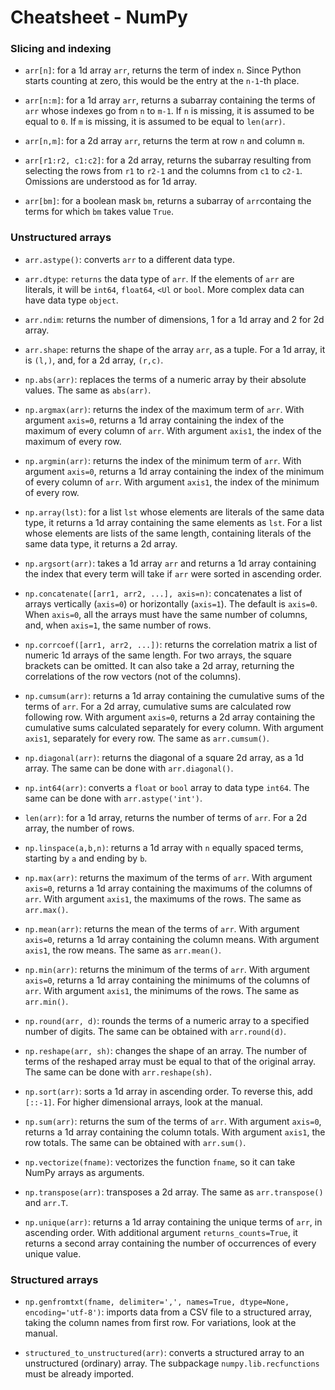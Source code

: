 # Cheatsheet - NumPy

### Slicing and indexing

* `arr[n]`: for a 1d array `arr`, returns the term of index `n`. Since Python starts counting at zero, this would be the entry at the `n-1`-th place.

* `arr[n:m]`: for a 1d array `arr`, returns a subarray containing the terms of `arr` whose indexes go from `n` to `m-1`. If `n` is missing, it is assumed to be equal to `0`. If `m` is missing, it is assumed to be equal to `len(arr)`.

* `arr[n,m]`: for a 2d array `arr`, returns the term at row `n` and  column `m`.

* `arr[r1:r2, c1:c2]`: for a 2d array, returns the subarray resulting from selecting the rows from `r1` to `r2-1` and the columns from `c1` to `c2-1`. Omissions are understood as for 1d array.

* `arr[bm]`: for a boolean mask `bm`, returns a subarray of `arr`containg the terms for which `bm` takes value `True`.

### Unstructured arrays

* `arr.astype()`: converts `arr` to a different data type.

* `arr.dtype`: `returns` the data type of `arr`. If the elements of `arr` are literals, it will be `int64`, `float64`, `<Ul` or `bool`. More complex data can have data type `object`.

* `arr.ndim`: returns the number of dimensions, 1 for a 1d array and 2 for 2d array.

* `arr.shape`: returns the shape of the array `arr`, as a tuple. For a 1d array, it is `(l,)`, and, for a 2d array, `(r,c)`.

* `np.abs(arr)`: replaces the terms of a numeric array by their absolute values. The same as `abs(arr)`.

* `np.argmax(arr)`: returns the index of the maximum term of `arr`. With argument `axis=0`, returns a 1d array containing the index of the maximum of every column of `arr`. With argument `axis1`, the index of the maximum of every row.

* `np.argmin(arr)`: returns the index of the minimum term of `arr`. With argument `axis=0`, returns a 1d array containing the index of the minimum of every column of `arr`. With argument `axis1`, the index of the minimum of every row.

* `np.array(lst)`: for a list `lst` whose elements are literals of the same data type, it returns a 1d array containing the same elements as `lst`. For a list whose elements are lists of the same length, containing literals of the same data type, it returns a 2d array.

* `np.argsort(arr)`: takes a 1d array `arr` and returns a 1d array containing the index that every term will take if `arr` were sorted in ascending order.

* `np.concatenate([arr1, arr2, ...], axis=n)`: concatenates a list of arrays vertically (`axis=0`) or horizontally (`axis=1`). The default is `axis=0`. When `axis=0`, all the arrays must have the same number of columns, and, when `axis=1`, the same number of rows.

* `np.corrcoef([arr1, arr2, ...])`: returns the correlation matrix a list of numeric 1d arrays of the same length. For two arrays, the square brackets can be omitted. It can also take a 2d array, returning the correlations of the row vectors (not of the columns).

* `np.cumsum(arr)`: returns a 1d array containing the cumulative sums of the terms of `arr`. For a 2d array, cumulative sums are calculated row following row. With argument `axis=0`, returns a 2d array containing the cumulative sums calculated separately for every column. With argument `axis1`, separately for every row. The same as `arr.cumsum()`.

* `np.diagonal(arr)`: returns the diagonal of a square 2d array, as a 1d array. The same can be done with `arr.diagonal()`.

* `np.int64(arr)`: converts a `float` or `bool` array to data type `int64`. The same can be done with `arr.astype('int')`.

* `len(arr)`: for a 1d array, returns the number of terms of `arr`. For a 2d array, the number of rows.

* `np.linspace(a,b,n)`: returns a 1d array with `n` equally spaced terms, starting by `a` and ending by `b`.

* `np.max(arr)`: returns the maximum of the terms of `arr`. With argument `axis=0`, returns a 1d array containing the maximums of the columns of `arr`. With argument `axis1`, the maximums of the rows. The same as `arr.max()`.

* `np.mean(arr)`: returns the mean of the terms of `arr`. With argument `axis=0`, returns a 1d array containing the column means. With argument `axis1`, the row means. The same as `arr.mean()`.

* `np.min(arr)`: returns the minimum of the terms of `arr`. With argument `axis=0`, returns a 1d array containing the minimums of the columns of `arr`. With argument `axis1`, the minimums of the rows.  The same as `arr.min()`.

* `np.round(arr, d)`: rounds the terms of a numeric array to a specified number of digits. The same can be obtained with `arr.round(d)`.

* `np.reshape(arr, sh)`: changes the shape of an array. The number of terms of the reshaped array must be equal to that of the original array. The same can be done with `arr.reshape(sh)`.

* `np.sort(arr)`: sorts a 1d array in ascending order. To reverse this, add `[::-1]`. For higher dimensional arrays, look at the manual.

* `np.sum(arr)`: returns the sum of the terms of `arr`. With argument `axis=0`, returns a 1d array containing the column totals. With argument `axis1`, the row totals.  The same can be obtained with `arr.sum()`.

* `np.vectorize(fname)`: vectorizes the function `fname`, so it can take NumPy arrays as arguments.

* `np.transpose(arr)`: transposes a 2d array. The same as `arr.transpose()` and `arr.T`.

* `np.unique(arr)`: returns a 1d array containing the unique terms of `arr`, in ascending order. With additional argument `returns_counts=True`, it returns a second array containing the number of occurrences of every unique value.

### Structured arrays

* `np.genfromtxt(fname, delimiter=',', names=True, dtype=None, encoding='utf-8')`: imports data from a CSV file to a structured array, taking the column names from first row. For variations, look at the manual.

* `structured_to_unstructured(arr)`: converts a structured array to an unstructured (ordinary) array. The subpackage `numpy.lib.recfunctions` must be already imported.

